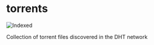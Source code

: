 torrents 
========
![Indexed](https://img.shields.io/badge/indexed-248272-blue)

Collection of torrent files discovered in the DHT network
